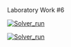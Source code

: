 Laboratory Work #6

[![Solver_run](https://github.com/VonenZinainn/lab06/actions/workflows/main.yml/badge.svg)](https://github.com/VonenZinainn/lab06/actions/workflows/main.yml)

[![Solver_run](https://github.com/jorikovsky/lab06/actions/workflows/main.yml/badge.svg)](https://github.com/jorikovsky/lab06/actions/workflows/main.yml)
